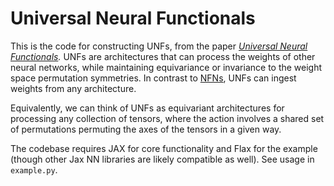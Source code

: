 # Universal Neural Functionals

This is the code for constructing UNFs, from the paper *[Universal Neural Functionals](https://arxiv.org/abs/2402.05232).* UNFs are architectures that can process the weights of other neural networks, while maintaining equivariance or invariance to the weight space permutation symmetries.
In contrast to [NFNs](https://github.com/AllanYangZhou/nfn), UNFs can ingest weights from any architecture.

Equivalently, we can think of UNFs as equivariant architectures for processing any collection of tensors, where the action involves a shared set of permutations permuting the axes of the tensors in a given way.

The codebase requires JAX for core functionality and Flax for the example (though other Jax NN libraries are likely compatible as well). See usage in `example.py`.
